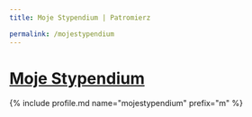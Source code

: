```yaml
---
title: Moje Stypendium | Patromierz

permalink: /mojestypendium
---
```


# [Moje Stypendium](https://patronite.pl/mojestypendium)

{% include profile.md name="mojestypendium" prefix="m" %}
